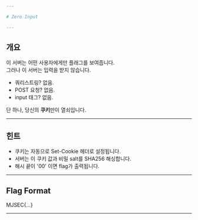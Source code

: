 ```yaml
---

# Zero Input

---
```


## 개요

이 서버는 어떤 사용자에게만 플래그를 보여줍니다.  
그러나 이 서버는 입력을 받지 않습니다.

- 쿼리스트링? 없음.
- POST 요청? 없음.
- input 태그? 없음.

단 하나, 당신의 **쿠키**만이 열쇠입니다.

---

## 힌트

- 쿠키는 자동으로 Set-Cookie 헤더로 설정됩니다.
- 서버는 이 쿠키 값과 비밀 salt를 SHA256 해싱합니다.
- 해시 끝이 '00' 이면 flag가 출력됩니다.

---

## Flag Format

MJSEC{…}

---
